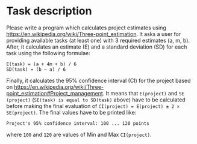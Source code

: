 # Task description
Please write a program which calculates project estimates using https://en.wikipedia.org/wiki/Three-point_estimation. It asks a user for providing available tasks (at least one) with 3 required estimates (a, m, b). After, it calculates an estimate (E) and a standard deviation (SD) for each task using the following formulae:

```
E(task) = (a + 4m + b) / 6
SD(task) = (b − a) / 6
```

Finally, it calculates the 95% confidence interval (CI) for the project based on https://en.wikipedia.org/wiki/Three-point_estimation#Project_management. It means that ```E(project)``` and ```SE (project)``` (```SE(task) is equal to SD(task)``` above) have to be calculated before making the final evaluation of ```CI(project) = E(project) ± 2 × SE(project)```. The final values have to be printed like:

```
Project's 95% confidence interval: 100 ... 120 points
```
where ```100``` and ```120``` are values of Min and Max ```CI(project)```.

